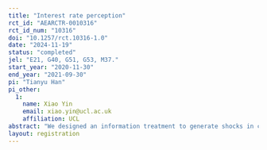 ```yaml
---
title: "Interest rate perception"
rct_id: "AEARCTR-0010316"
rct_id_num: "10316"
doi: "10.1257/rct.10316-1.0"
date: "2024-11-19"
status: "completed"
jel: "E21, G40, G51, G53, M37."
start_year: "2020-11-30"
end_year: "2021-09-30"
pi: "Tianyu Han"
pi_other:
  1:
    name: Xiao Yin
    email: xiao.yin@ucl.ac.uk
    affiliation: UCL
abstract: "We designed an information treatment to generate shocks in consumers' interest rate perceptions."
layout: registration
---
```


